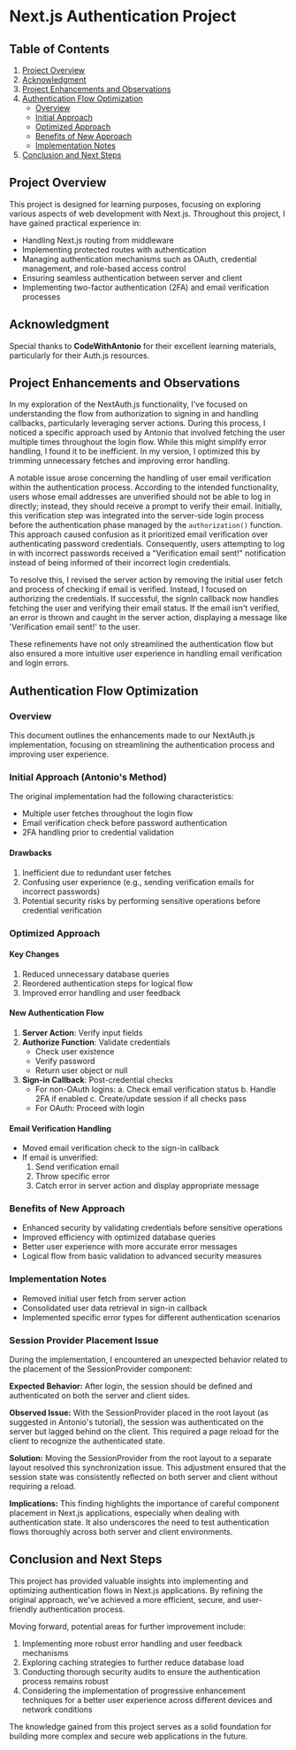 # Next.js Authentication Project

## Table of Contents

1. [Project Overview](#project-overview)
2. [Acknowledgment](#acknowledgment)
3. [Project Enhancements and Observations](#project-enhancements-and-observations)
4. [Authentication Flow Optimization](#authentication-flow-optimization)
   - [Overview](#overview)
   - [Initial Approach](#initial-approach-antonios-method)
   - [Optimized Approach](#optimized-approach)
   - [Benefits of New Approach](#benefits-of-new-approach)
   - [Implementation Notes](#implementation-notes)
5. [Conclusion and Next Steps](#conclusion-and-next-steps)

## Project Overview

This project is designed for learning purposes, focusing on exploring various aspects of web development with Next.js. Throughout this project, I have gained practical experience in:

- Handling Next.js routing from middleware
- Implementing protected routes with authentication
- Managing authentication mechanisms such as OAuth, credential management, and role-based access control
- Ensuring seamless authentication between server and client
- Implementing two-factor authentication (2FA) and email verification processes

## Acknowledgment

Special thanks to **CodeWithAntonio** for their excellent learning materials, particularly for their Auth.js resources.

## Project Enhancements and Observations

In my exploration of the NextAuth.js functionality, I've focused on understanding the flow from authorization to signing in and handling callbacks, particularly leveraging server actions. During this process, I noticed a specific approach used by Antonio that involved fetching the user multiple times throughout the login flow. While this might simplify error handling, I found it to be inefficient. In my version, I optimized this by trimming unnecessary fetches and improving error handling.

A notable issue arose concerning the handling of user email verification within the authentication process. According to the intended functionality, users whose email addresses are unverified should not be able to log in directly; instead, they should receive a prompt to verify their email. Initially, this verification step was integrated into the server-side login process before the authentication phase managed by the `authorization()` function. This approach caused confusion as it prioritized email verification over authenticating password credentials. Consequently, users attempting to log in with incorrect passwords received a "Verification email sent!" notification instead of being informed of their incorrect login credentials.

To resolve this, I revised the server action by removing the initial user fetch and process of checking if email is verified. Instead, I focused on authorizing the credentials. If successful, the signIn callback now handles fetching the user and verifying their email status. If the email isn't verified, an error is thrown and caught in the server action, displaying a message like 'Verification email sent!' to the user.

These refinements have not only streamlined the authentication flow but also ensured a more intuitive user experience in handling email verification and login errors.

## Authentication Flow Optimization

### Overview

This document outlines the enhancements made to our NextAuth.js implementation, focusing on streamlining the authentication process and improving user experience.

### Initial Approach (Antonio's Method)

The original implementation had the following characteristics:

- Multiple user fetches throughout the login flow
- Email verification check before password authentication
- 2FA handling prior to credential validation

#### Drawbacks

1. Inefficient due to redundant user fetches
2. Confusing user experience (e.g., sending verification emails for incorrect passwords)
3. Potential security risks by performing sensitive operations before credential verification

### Optimized Approach

#### Key Changes

1. Reduced unnecessary database queries
2. Reordered authentication steps for logical flow
3. Improved error handling and user feedback

#### New Authentication Flow

1. **Server Action**: Verify input fields
2. **Authorize Function**: Validate credentials
   - Check user existence
   - Verify password
   - Return user object or null
3. **Sign-in Callback**: Post-credential checks
   - For non-OAuth logins:
     a. Check email verification status
     b. Handle 2FA if enabled
     c. Create/update session if all checks pass
   - For OAuth: Proceed with login

#### Email Verification Handling

- Moved email verification check to the sign-in callback
- If email is unverified:
  1. Send verification email
  2. Throw specific error
  3. Catch error in server action and display appropriate message

### Benefits of New Approach

- Enhanced security by validating credentials before sensitive operations
- Improved efficiency with optimized database queries
- Better user experience with more accurate error messages
- Logical flow from basic validation to advanced security measures

### Implementation Notes

- Removed initial user fetch from server action
- Consolidated user data retrieval in sign-in callback
- Implemented specific error types for different authentication scenarios

### Session Provider Placement Issue

During the implementation, I encountered an unexpected behavior related to the placement of the SessionProvider component:

**Expected Behavior:**
After login, the session should be defined and authenticated on both the server and client sides.

**Observed Issue:**
With the SessionProvider placed in the root layout (as suggested in Antonio's tutorial), the session was authenticated on the server but lagged behind on the client. This required a page reload for the client to recognize the authenticated state.

**Solution:**
Moving the SessionProvider from the root layout to a separate layout resolved this synchronization issue. This adjustment ensured that the session state was consistently reflected on both server and client without requiring a reload.

**Implications:**
This finding highlights the importance of careful component placement in Next.js applications, especially when dealing with authentication state. It also underscores the need to test authentication flows thoroughly across both server and client environments.

## Conclusion and Next Steps

This project has provided valuable insights into implementing and optimizing authentication flows in Next.js applications. By refining the original approach, we've achieved a more efficient, secure, and user-friendly authentication process.

Moving forward, potential areas for further improvement include:

1. Implementing more robust error handling and user feedback mechanisms
2. Exploring caching strategies to further reduce database load
3. Conducting thorough security audits to ensure the authentication process remains robust
4. Considering the implementation of progressive enhancement techniques for a better user experience across different devices and network conditions

The knowledge gained from this project serves as a solid foundation for building more complex and secure web applications in the future.
